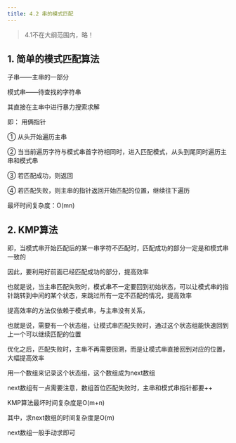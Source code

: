 ```yaml
---
title: 4.2 串的模式匹配
---
```

>4.1不在大纲范围内，略！

## 1. 简单的模式匹配算法

子串——主串的一部分

模式串——待查找的字符串

其直接在主串中进行暴力搜索求解

即：
用俩指针

① 从头开始遍历主串

② 当当前遍历字符与模式串首字符相同时，进入匹配模式，从头到尾同时遍历主串和模式串

③ 若匹配成功，则返回

④ 若匹配失败，则主串的指针返回开始匹配的位置，继续往下遍历

最坏时间复杂度：O(mn)

## 2. KMP算法

即，当模式串开始匹配后的某一串字符不匹配时，匹配成功的部分一定是和模式串一致的

因此，要利用好前面已经匹配成功的部分，提高效率

也就是说，当主串匹配失败时，模式串不一定要回到初始状态，可以让模式串的指针跳转到中间的某个状态，来跳过所有一定不匹配的情况，提高效率

提高效率的方法仅依赖于模式串，与主串没有关系，

也就是说，需要有一个状态组，让模式串匹配失败时，通过这个状态组能快速回到上一个可以继续匹配的位置

优化之后，匹配失败时，主串不再需要回溯，而是让模式串直接回到对应的位置，大幅提高效率

用一个数组来记录这个状态组，这个数组成为next数组

next数组有一点需要注意，数组首位匹配失败时，主串和模式串指针都要++

KMP算法最坏时间复杂度是O(m+n)

其中，求next数组的时间复杂度是O(m)

next数组一般手动求即可















